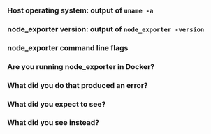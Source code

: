 <!--
	Please note: GitHub issues should only be used for feature requests and
	bug reports. For general usage/help/discussions, please refer to one of:

	- #prometheus on freenode
	- the Prometheus Users list: https://groups.google.com/forum/#!forum/prometheus-users

	Before filing a bug report, note that running node_exporter in Docker is
	not recommended, for the reasons detailed in the README:

	https://github.com/prometheus/node_exporter#using-docker

	Finally, also note that node_exporter is focused on *NIX kernels, and the
	WMI exporter should be used instead on Windows.

	For bug reports, please fill out the below fields and provide as much detail
	as possible about your issue.  For feature requests, you may omit the
	following template.
-->
### Host operating system: output of `uname -a`

### node_exporter version: output of `node_exporter -version`
<!-- If building from source, run `make` first. -->

### node_exporter command line flags
<!-- Please list all of the command line flags -->

### Are you running node_exporter in Docker?
<!-- Please note the warning above. -->

### What did you do that produced an error?

### What did you expect to see?

### What did you see instead?
